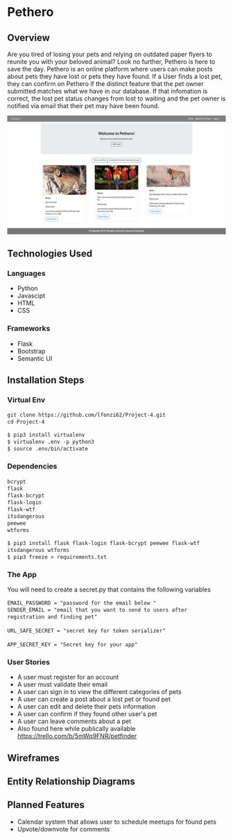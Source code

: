 # Pethero

## Overview
Are you tired of losing your pets and relying on outdated paper flyers to reunite you with your beloved animal? Look no further, Pethero is here to save the day. Pethero is an online platform where users can make posts about pets they have lost or pets they have found. If a User finds a lost pet, they can confirm on Pethero if the distinct feature that the pet owner submitted matches what we have in our database. If that infomation is correct, the lost pet status changes from lost to waiting and the pet owner is notified via email that their pet may have been found. 

![ScreenShot](static/images/pet_show_page.PNG)

## Technologies Used 

 ### Languages
- Python 
- Javascipt 
- HTML
- CSS


 ### Frameworks
 - Flask
 - Bootstrap 
 - Semantic UI
 
## Installation Steps 

### Virtual Env
```
git clone https://github.com/lfonzi62/Project-4.git
cd Project-4 
```

```
$ pip3 install virtualenv
$ virtualenv .env -p python3
$ source .env/bin/activate
```
### Dependencies
``` 
bcrypt
flask
flask-bcrypt
flask-login
flask-wtf
itsdangerous
peewee
wtforms
``` 
```
$ pip3 install flask flask-login flask-bcrypt peewee flask-wtf itsdangerous wtforms
$ pip3 freeze > requirements.txt
```
### The App
You will need to create a secret.py that contains the following variables 
```
EMAIL_PASSWORD = "password for the email below "
SENDER_EMAIL = "email that you want to send to users after registration and finding pet"

URL_SAFE_SECRET = "secret key for token serializer"

APP_SECRET_KEY = "Secret key for your app"
```
### User Stories
- A user must register for an account
- A user must validate their email
- A user can sign in to view the different categories of pets
- A user can create a post about a lost pet or found pet 
- A user can edit and delete their pets information 
- A user can confirm if they found other user's pet 
- A user can leave comments about a pet
- Also found here while publically available https://trello.com/b/5mWq9FNR/petfinder

## Wireframes


## Entity Relationship Diagrams

## Planned Features
- Calendar system that allows user to schedule meetups for found pets 
- Upvote/downvote for comments
